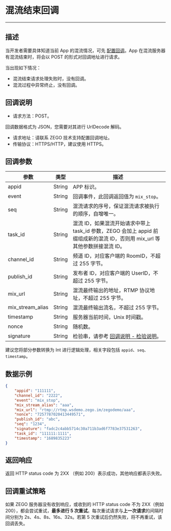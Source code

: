 # 混流结束回调

---

## 描述

当开发者需要具体知道当前 App 的混流情况，可先 [配置回调](https://doc-zh.zego.im/article/19662)。App 在混流服务器有混流结束时，将会以 POST 的形式对回调地址进行请求。

<Warning title="注意">



当出现如下情况：
- 混流结束请求处理失败时，没有回调。
- 混流过程中异常终止，没有回调。

</Warning>





## 回调说明

- 请求方法：POST。

<Note title="说明">

 
  回调数据格式为 JSON，您需要对其进行 UrlDecode 解码。
   
</Note>



- 请求地址：请联系 ZEGO 技术支持配置回调地址。
- 传输协议：HTTPS/HTTP，建议使用 HTTPS。

## 回调参数


<table>

<thead>
  <tr>
    <th>参数</th>
    <th>类型</th>
    <th>描述</th>
  </tr>
</thead>
<tbody>
  <tr>
    <td>appid</td>
    <td>String</td>
    <td>APP 标识。</td>
  </tr>
  <tr>
    <td>event</td>
    <td>String</td>
    <td>回调事件，此回调返回值为 <code>mix_stop</code>。</td>
  </tr>
  <tr>
    <td>seq</td>
    <td>String</td>
    <td>混流请求的序号，保证混流请求被执行的顺序，自增唯一。</td>
  </tr>
  <tr>
    <td>task_id</td>
    <td>String</td>
    <td>混流 ID，如果混流开始请求中带上 task_id 参数，ZEGO 会加上 appid 前缀组成新的混流 ID，否则用 mix_url 等其他参数拼接混流 ID。</td>
  </tr>
  <tr>
    <td>channel_id</td>
    <td>String</td>
    <td>频道 ID，对应客户端的 RoomID，不超过 255 字节。</td>
  </tr>
  <tr>
    <td>publish_id</td>
    <td>String</td>
    <td>发布者 ID，对应客户端的 UserID，不超过 255 字节。</td>
  </tr>
  <tr>
    <td>mix_url</td>
    <td>String</td>
    <td>混流最终输出的地址，RTMP 协议地址，不超过 255 字节。</td>
  </tr>
  <tr>
    <td>mix_stream_alias</td>
    <td>String</td>
    <td>混流最终输出流名，不超过 255 字节。</td>
  </tr>
  <tr>
    <td>timestamp</td>
    <td>String</td>
    <td>服务器当前时间，Unix 时间戳。</td>
  </tr>
  <tr>
    <td>nonce</td>
    <td>String</td>
    <td>随机数。</td>
  </tr>
  <tr>
    <td>signature</td>
    <td>String</td>
    <td>检验串，请参考 <a target="_blank" href="https://doc-zh.zego.im/article/19700">回调说明 - 检验说明</a>。</td>
  </tr>
</tbody>
</table>

<Note title="说明">


建议您将部分参数转换为 Int 进行逻辑处理，相关字段包括 `appid`、`seq`、`timestamp`。

</Note>




## 数据示例

```json
{
    "appid": "111111",
    "channel_id": "2222",
    "event": "mix_stop",
    "mix_stream_alias": "aaa",
    "mix_url": "rtmp://rtmp.wsdemo.zego.im/zegodemo/aaa",
    "nonce": "7257787020413449571",
    "publish_id": "abc",
    "seq": "1234",
    "signature": "fadc2c4abb5714c30a711b3ad6f7783e37531263",
    "task_id": "111111:1111",
    "timestamp": "1689835223"
}
```

## 返回响应


返回 HTTP status code 为 2XX （例如 200）表示成功，其他响应都表示失败。


## 回调重试策略

如果 ZEGO 服务器没有收到响应，或收到的 HTTP status code 不为 2XX（例如 200），都会尝试重试，**最多进行 5 次重试**。每次重试请求与**上一次请求**的间隔时间分别为 2s、4s、8s、16s、32s。若第 5 次重试后仍然失败，将不再重试，该回调丢失。
